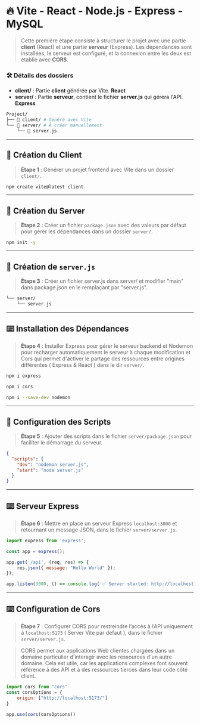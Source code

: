 # 🔥 Vite - React - Node.js - Express - MySQL

> Cette première étape consiste à structurer le projet avec une partie **client** (React) et une partie **serveur** (Express). Les dépendances sont installées, le serveur est configuré, et la connexion entre les deux est établie avec **CORS**.

### 🛠️ Détails des dossiers
- **client/** : Partie **client** générée par Vite. **React**
- **server/** : Partie **serveur**, contient le fichier **server.js** qui gérera l'API. **Express**

```bash
Project/
├── 📁 client/ # Généré avec Vite
└── 📁 server/ # À créer manuellement
    └── 📄 server.js
```

---

## 📂 Création du Client

> **Étape 1** : Générer un projet frontend avec Vite dans un dossier `client/`.

```bash
npm create vite@latest client
```

---

## 📂 Création du Server

> **Étape 2** : Créer un fichier `package.json` avec des valeurs par défaut pour gérer les dépendances dans un dossier `server/`.

```bash
npm init -y
```

---

## 📄 Création de `server.js`

> **Étape 3** : Créer un fichier server.js dans server/ et modifier "main" dans package.json en le remplaçant par "server.js".

```bash
└── server/
    └── server.js
```

---

## ⌨️ Installation des Dépendances

> **Étape 4** : Installer Express pour gérer le serveur backend et Nodemon pour recharger automatiquement le serveur à chaque modification et Cors qui permet d'activer le partage des ressources entre origines différentes ( Express & React ) dans le dir `server/`.

```bash
npm i express
```

```bash
npm i cors
```

```bash
npm i --save-dev nodemon
```

---

## 💾 Configuration des Scripts

> **Étape 5** : Ajouter des scripts dans le fichier `server/package.json` pour faciliter le démarrage du serveur.

```json
{
  "scripts": {
    "dev": "nodemon server.js",
    "start": "node server.js"
  }
}
```

---

## ⌨️ Serveur Express

> **Étape 6** : Mettre en place un serveur Express `localhost:3000` et retournant un message JSON, dans le fichier `server/server.js`.

```js
import express from 'express';

const app = express();

app.get('/api', (req, res) => {
    res.json({ message: "Hello World" });
});

app.listen(3000, () => console.log('✅ Server started: http://localhost:3000'));
```

---

## ⌨️ Configuration de Cors

> **Étape 7** : Configurer CORS pour restreindre l’accès à l’API uniquement à `localhost:5173` ( Server Vite par defaut ), dans le fichier `server/server.js`.

> CORS permet aux applications Web clientes chargées dans un domaine particulier d'interagir avec les ressources d'un autre domaine. Cela est utile, car les applications complexes font souvent référence à des API et à des ressources tierces dans leur code côté client.

```js
import cors from "cors"
const corsOptions = {
    origin: ["http://localhost:5173/"]
}

app.use(cors(corsOptions))
```
